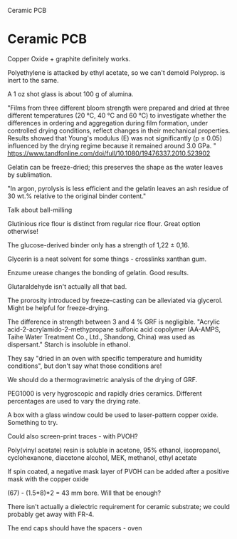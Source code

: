 Ceramic PCB

# Ceramic PCB

Copper Oxide + graphite definitely works.

Polyethylene is attacked by ethyl acetate, so we can't demold 
Polyprop. is inert to the same.

A 1 oz shot glass is about 100 g of alumina. 

"Films from three different bloom strength were prepared and dried at three different temperatures (20 °C, 40 °C and 60 °C) to investigate whether the differences in ordering and aggregation during film formation, under controlled drying conditions, reflect changes in their mechanical properties. Results showed that Young's modulus (E) was not significantly (p ≤ 0.05) influenced by the drying regime because it remained around 3.0 GPa. "
https://www.tandfonline.com/doi/full/10.1080/19476337.2010.523902

Gelatin can be freeze-dried; this preserves the shape as the water leaves by sublimation.

"In argon, pyrolysis is less efficient and the gelatin leaves an ash residue of
30 wt.% relative to the original binder content."

Talk about ball-milling

Glutinious rice flour is distinct from regular rice flour. Great option otherwise!

The glucose-derived binder only has a strength of 1,22 ± 0,16.

Glycerin is a neat solvent for some things - crosslinks xanthan gum.

Enzume urease changes the bonding of gelatin. Good results.

Glutaraldehyde isn't actually all that bad. 

The prorosity introduced by freeze-casting can be alleviated via glycerol. Might be helpful for freeze-drying.

The difference in strength between 3 and 4 % GRF is negligible. "Acrylic acid-2-acrylamido-2-methypropane sulfonic acid
copolymer (AA-AMPS, Taihe Water Treatment Co.,
Ltd., Shandong, China) was used as dispersant."
Starch is insoluble in ethanol.

They say "dried in an oven with specific temperature and humidity conditions", but don't say what those conditions are! 

We should do a thermogravimetric analysis of the drying of GRF.

PEG1000 is very hygroscopic and rapidly dries ceramics. Different percentages are used to vary the drying rate.

A box with a glass window could be used to laser-pattern copper oxide. Something to try.

Could also screen-print traces - with PVOH?

Poly(vinyl acetate) resin is soluble in acetone, 95% ethanol, isopropanol, cyclohexanone, diacetone alcohol, MEK, methanol, ethyl acetate

If spin coated, a negative mask layer of PVOH can be added after a positive mask with the copper oxide

(67) - (1.5*8)*2 = 43 mm bore. Will that be enough?

There isn't actually a dielectric requirement for ceramic substrate; we could probably get away with FR-4.



The end caps should have the spacers - oven




